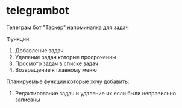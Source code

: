 # telegrambot

Телеграм бот "Таскер" напоминалка для задач

Функции:

1. Добавление задач
2. Удаление задач которые просроченны
3. Просмотр задач в списке задач
4. Возвращение к главному меню

Планируемые функции которые хочу добавить:

1. Редактирование задач и удаление их если были неправильно записаны
